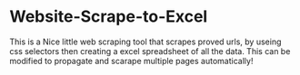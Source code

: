 # Website-Scrape-to-Excel
This is a Nice little web scraping tool that scrapes proved urls, by useing css selectors 
then creating a excel spreadsheet of all the data. This can be modified to propagate and scarape
multiple pages automatically!
